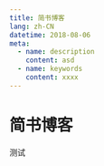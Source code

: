 ```yaml
---
title: 简书博客
lang: zh-CN
datetime: 2018-08-06
meta:
  - name: description
    content: asd
  - name: keywords
    content: xxxx
---
```


# 简书博客

测试
